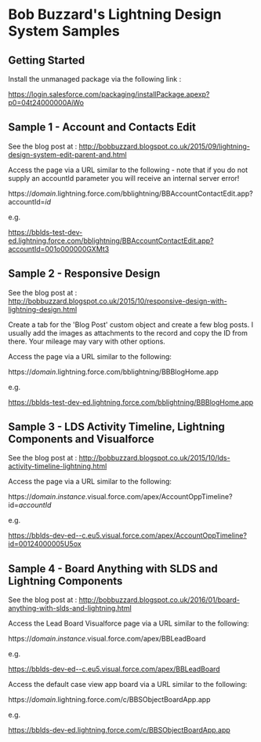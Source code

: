 # Bob Buzzard's Lightning Design System Samples

## Getting Started
Install the unmanaged package via the following link :

https://login.salesforce.com/packaging/installPackage.apexp?p0=04t24000000AiWo

## Sample 1 - Account and Contacts Edit
See the blog post at : http://bobbuzzard.blogspot.co.uk/2015/09/lightning-design-system-edit-parent-and.html

Access the page via a URL similar to the following - note that if you do not supply an accountId parameter you will receive an internal server error!

https://_domain_.lightning.force.com/bblightning/BBAccountContactEdit.app?accountId=_id_

e.g.

https://bblds-test-dev-ed.lightning.force.com/bblightning/BBAccountContactEdit.app?accountId=001o000000GXMt3

## Sample 2 - Responsive Design
See the blog post at : http://bobbuzzard.blogspot.co.uk/2015/10/responsive-design-with-lightning-design.html

Create a tab for the 'Blog Post' custom object and create a few blog posts. I usually add the images as attachments to the record and copy the ID from there. Your mileage may vary with other options.

Access the page via a URL similar to the following:

https://_domain_.lightning.force.com/bblightning/BBBlogHome.app

e.g.

https://bblds-test-dev-ed.lightning.force.com/bblightning/BBBlogHome.app

## Sample 3 - LDS Activity Timeline, Lightning Components and Visualforce
See the blog post at : http://bobbuzzard.blogspot.co.uk/2015/10/lds-activity-timeline-lightning.html

Access the page via a URL similar to the following:

https://_domain_._instance_.visual.force.com/apex/AccountOppTimeline?id=_accountId_

e.g.

https://bblds-dev-ed--c.eu5.visual.force.com/apex/AccountOppTimeline?id=00124000005U5ox

## Sample 4 - Board Anything with SLDS and Lightning Components

See the blog post at : http://bobbuzzard.blogspot.co.uk/2016/01/board-anything-with-slds-and-lightning.html

Access the Lead Board Visualforce page via a URL similar to the following:

https://_domain_._instance_.visual.force.com/apex/BBLeadBoard

e.g.

https://bblds-dev-ed--c.eu5.visual.force.com/apex/BBLeadBoard

Access the default case view app board via a URL similar to the following:

https://_domain_.lightning.force.com/c/BBSObjectBoardApp.app

e.g.

https://bblds-dev-ed.lightning.force.com/c/BBSObjectBoardApp.app

